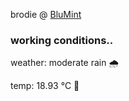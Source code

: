 brodie @ [BluMint](https://www.linkedin.com/company/blumint-io/)

<!--weather_start-->
### working conditions..

weather: moderate rain 🌧️

temp: 18.93 °C 👕

<!--weather_end-->
